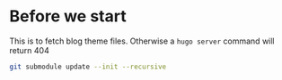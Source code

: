 # Before we start

This is to fetch blog theme files. Otherwise a `hugo server` command
will return 404
```sh
git submodule update --init --recursive
```
